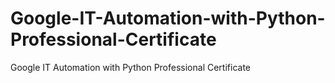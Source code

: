 # Google-IT-Automation-with-Python-Professional-Certificate
Google IT Automation with Python Professional Certificate
